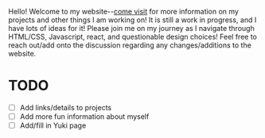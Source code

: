 Hello! Welcome to my website--[come visit](https://personal-website-ngw47x59c-jeniichees-projects.vercel.app/) for more information on my projects and other things I am working on! It is still a work in progress, and I have lots of ideas for it! Please join me on my journey as I navigate through HTML/CSS, Javascript, react, and questionable design choices! Feel free to reach out/add onto the discussion regarding any changes/additions to the website. 

# TODO 
- [ ] Add links/details to projects
- [ ] Add more fun information about myself
- [ ] Add/fill in Yuki page